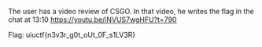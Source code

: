 The user has a video review of CSGO. In that video, he writes the flag in the chat at 13:10 https://youtu.be/iNVUS7wgHFU?t=790


Flag: uiuctf{n3v3r_g0t_oUt_0F_s1LV3R}